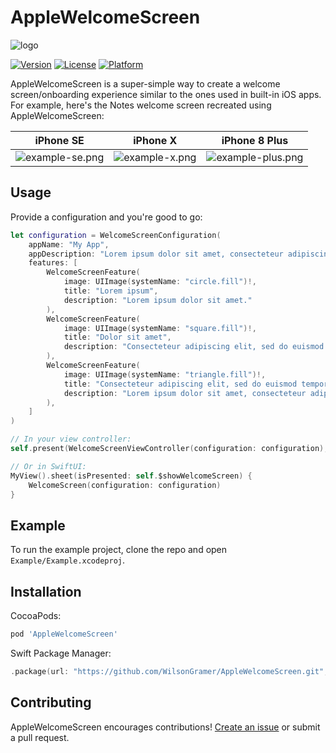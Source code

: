 # AppleWelcomeScreen

![logo](readme-images/logo.png)

[![Version](https://img.shields.io/cocoapods/v/AppleWelcomeScreen.svg?style=flat)](https://cocoapods.org/pods/AppleWelcomeScreen)
[![License](https://img.shields.io/cocoapods/l/AppleWelcomeScreen.svg?style=flat)](https://cocoapods.org/pods/AppleWelcomeScreen)
[![Platform](https://img.shields.io/cocoapods/p/AppleWelcomeScreen.svg?style=flat)](https://cocoapods.org/pods/AppleWelcomeScreen)

AppleWelcomeScreen is a super-simple way to create a welcome screen/onboarding experience similar to the ones used in built-in iOS apps. For example, here's the Notes welcome screen recreated using AppleWelcomeScreen:

| iPhone SE | iPhone X | iPhone 8 Plus |
| --- | --- | --- |
| ![example-se.png](readme-images/example-se.png) | ![example-x.png](readme-images/example-x.png) | ![example-plus.png](readme-images/example-plus.png) |

## Usage

Provide a configuration and you're good to go:

```swift
let configuration = WelcomeScreenConfiguration(
    appName: "My App",
    appDescription: "Lorem ipsum dolor sit amet, consecteteur adipiscing elit.",
    features: [
        WelcomeScreenFeature(
            image: UIImage(systemName: "circle.fill")!,
            title: "Lorem ipsum",
            description: "Lorem ipsum dolor sit amet."
        ),
        WelcomeScreenFeature(
            image: UIImage(systemName: "square.fill")!,
            title: "Dolor sit amet",
            description: "Consecteteur adipiscing elit, sed do euismod tempor incdidunt."
        ),
        WelcomeScreenFeature(
            image: UIImage(systemName: "triangle.fill")!,
            title: "Consecteteur adipiscing elit, sed do euismod tempor incdidunt",
            description: "Lorem ipsum dolor sit amet, consecteteur adipiscing elit, sed do euismod tempor incdidunt ut labore et dolore magna aliqua."
        ),
    ]
)

// In your view controller:
self.present(WelcomeScreenViewController(configuration: configuration), animated: true)

// Or in SwiftUI:
MyView().sheet(isPresented: self.$showWelcomeScreen) {
    WelcomeScreen(configuration: configuration)
}
```

## Example

To run the example project, clone the repo and open `Example/Example.xcodeproj`.

## Installation

CocoaPods:

```ruby
pod 'AppleWelcomeScreen'
```

Swift Package Manager:

```swift
.package(url: "https://github.com/WilsonGramer/AppleWelcomeScreen.git", from: "2.1.0")
```

## Contributing

AppleWelcomeScreen encourages contributions! [Create an issue](https://github.com/WilsonGramer/AppleWelcomeScreen/issues/new) or submit a pull request.
